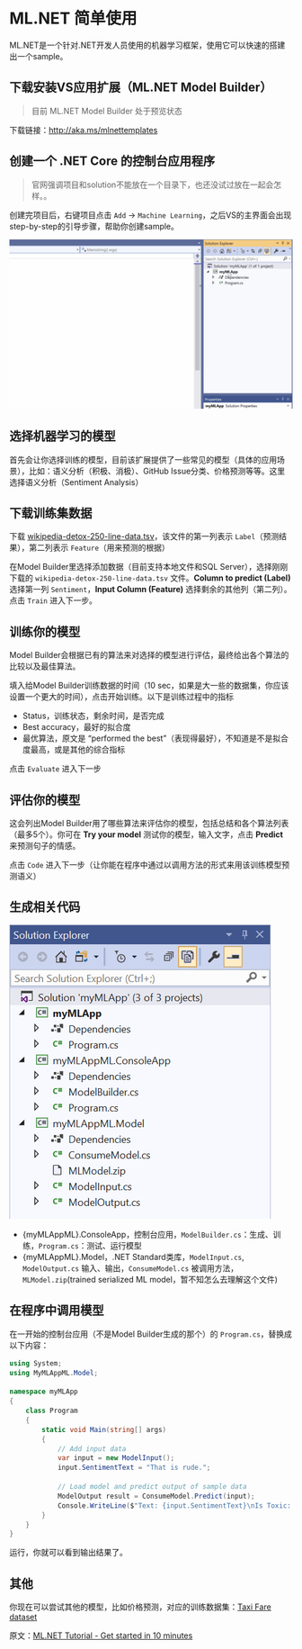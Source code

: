 # ML.NET 简单使用

ML.NET是一个针对.NET开发人员使用的机器学习框架，使用它可以快速的搭建出一个sample。

## 下载安装VS应用扩展（ML.NET Model Builder）

> 目前 ML.NET Model Builder 处于预览状态

下载链接：<http://aka.ms/mlnettemplates>

## 创建一个 .NET Core 的控制台应用程序

> 官网强调项目和solution不能放在一个目录下，也还没试过放在一起会怎样。。

创建完项目后，右键项目点击 `Add` -> `Machine Learning`，之后VS的主界面会出现step-by-step的引导步骤，帮助你创建sample。

![add-machine-learning](./assets/images/add-machine-learning.gif)

## 选择机器学习的模型

首先会让你选择训练的模型，目前该扩展提供了一些常见的模型（具体的应用场景），比如：语义分析（积极、消极）、GitHub Issue分类、价格预测等等。这里选择语义分析（Sentiment Analysis）

## 下载训练集数据

下载 [wikipedia-detox-250-line-data.tsv](https://raw.githubusercontent.com/dotnet/machinelearning/master/test/data/wikipedia-detox-250-line-data.tsv)，该文件的第一列表示 `Label`（预测结果），第二列表示 `Feature`（用来预测的根据）

在Model Builder里选择添加数据（目前支持本地文件和SQL Server），选择刚刚下载的 `wikipedia-detox-250-line-data.tsv` 文件。**Column to predict (Label)** 选择第一列 `Sentiment`，**Input Column (Feature)** 选择剩余的其他列（第二列）。点击 `Train` 进入下一步。

## 训练你的模型

Model Builder会根据已有的算法来对选择的模型进行评估，最终给出各个算法的比较以及最佳算法。

填入给Model Builder训练数据的时间（10 sec，如果是大一些的数据集，你应该设置一个更大的时间），点击开始训练。以下是训练过程中的指标

- Status，训练状态，剩余时间，是否完成
- Best accuracy，最好的拟合度
- 最优算法，原文是 “performed the best”（表现得最好），不知道是不是拟合度最高，或是其他的综合指标

点击 `Evaluate` 进入下一步

## 评估你的模型

这会列出Model Builder用了哪些算法来评估你的模型，包括总结和各个算法列表（最多5个）。你可在 **Try your model** 测试你的模型，输入文字，点击 **Predict** 来预测句子的情感。

点击 `Code` 进入下一步（让你能在程序中通过以调用方法的形式来用该训练模型预测语义）

## 生成相关代码

![model-builder-generated-code](./assets/images/model-builder-generated-code.png)

- {myMLAppML}.ConsoleApp，控制台应用，`ModelBuilder.cs`：生成、训练，`Program.cs`：测试、运行模型
- {myMLAppML}.Model，.NET Standard类库，`ModelInput.cs`, `ModelOutput.cs` 输入、输出，`ConsumeModel.cs` 被调用方法，`MLModel.zip`(trained serialized ML model，暂不知怎么去理解这个文件)

## 在程序中调用模型

在一开始的控制台应用（不是Model Builder生成的那个）的 `Program.cs`，替换成以下内容：

```csharp
using System;
using MyMLAppML.Model;

namespace myMLApp
{
    class Program
    {
        static void Main(string[] args)
        {
            // Add input data
            var input = new ModelInput();
            input.SentimentText = "That is rude.";

            // Load model and predict output of sample data
            ModelOutput result = ConsumeModel.Predict(input);
            Console.WriteLine($"Text: {input.SentimentText}\nIs Toxic: {result.Prediction}");
        }
    }
}
```

运行，你就可以看到输出结果了。

## 其他

你现在可以尝试其他的模型，比如价格预测，对应的训练数据集：[Taxi Fare dataset](https://raw.githubusercontent.com/dotnet/machinelearning-samples/master/samples/csharp/getting-started/Regression_TaxiFarePrediction/TaxiFarePrediction/Data/taxi-fare-train.csv)

原文：[ML.NET Tutorial - Get started in 10 minutes](https://dotnet.microsoft.com/learn/ml-dotnet/get-started-tutorial/intro)
